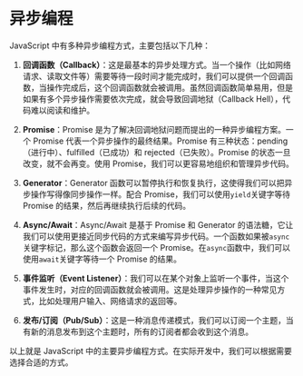 # 异步编程

JavaScript 中有多种异步编程方式，主要包括以下几种：

1. **回调函数（Callback）**：这是最基本的异步处理方式。当一个操作（比如网络请求、读取文件等）需要等待一段时间才能完成时，我们可以提供一个回调函数，当操作完成后，这个回调函数就会被调用。虽然回调函数简单易用，但是如果有多个异步操作需要依次完成，就会导致回调地狱（Callback Hell），代码难以阅读和维护。

2. **Promise**：Promise 是为了解决回调地狱问题而提出的一种异步编程方案。一个 Promise 代表一个异步操作的最终结果。Promise 有三种状态：pending（进行中）、fulfilled（已成功）和 rejected（已失败）。Promise 的状态一旦改变，就不会再变。使用 Promise，我们可以更容易地组织和管理异步代码。

3. **Generator**：Generator 函数可以暂停执行和恢复执行，这使得我们可以把异步操作写得像同步操作一样。配合 Promise，我们可以使用`yield`关键字等待 Promise 的结果，然后再继续执行后续的代码。

4. **Async/Await**：Async/Await 是基于 Promise 和 Generator 的语法糖，它让我们可以使用更接近同步代码的方式来编写异步代码。一个函数如果被`async`关键字标记，那么这个函数会返回一个 Promise。在`async`函数中，我们可以使用`await`关键字等待一个 Promise 的结果。

5. **事件监听（Event Listener）**：我们可以在某个对象上监听一个事件，当这个事件发生时，对应的回调函数就会被调用。这是处理异步操作的一种常见方式，比如处理用户输入、网络请求的返回等。

6. **发布/订阅（Pub/Sub）**：这是一种消息传递模式，我们可以订阅一个主题，当有新的消息发布到这个主题时，所有的订阅者都会收到这个消息。

以上就是 JavaScript 中的主要异步编程方式。在实际开发中，我们可以根据需要选择合适的方式。
